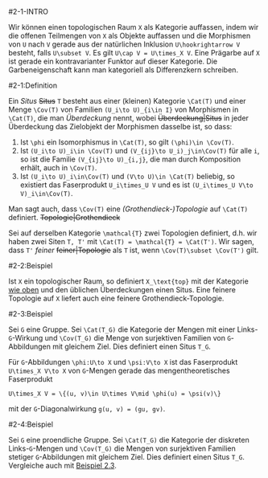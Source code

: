 #2-1-INTRO

Wir können einen topologischen Raum `X` als Kategorie auffassen, indem wir die offenen Teilmengen von `X` als Objekte auffassen und die Morphismen von `U` nach `V` gerade aus der natürlichen Inklusion `U\hookrightarrow V` besteht, falls `U\subset V`. Es gilt `U\cap V = U\times_X V`. Eine Prägarbe auf `X` ist gerade ein kontravarianter Funktor auf dieser Kategorie. Die Garbeneigenschaft kann man kategoriell als Differenzkern schreiben.

#2-1:Definition

Ein *Situs* ~~Situs~~ `T` besteht aus einer (kleinen) Kategorie `\Cat(T)` und einer Menge `\Cov(T)` von Familien `(U_i\to U)_{i\in I}` von Morphismen in `\Cat(T)`, die man *Überdeckung* nennt, wobei ~~Überdeckung|Situs~~ in jeder Überdeckung das Zielobjekt der Morphismen dasselbe ist, so dass:

1. Ist `\phi` ein Isomorphismus in `\Cat(T)`, so gilt `(\phi)\in \Cov(T)`.
2. Ist `(U_i\to U)_i\in \Cov(T)` und `(V_{ij}\to U_i)_j\in\Cov(T)` für alle `i`, so ist die Familie `(V_{ij}\to U)_{i,j}`, die man durch Komposition erhält, auch in `\Cov(T)`.
3. Ist `(U_i\to U)_i\in\Cov(T)` und `(V\to U)\in \Cat(T)` beliebig, so existiert das Faserprodukt `U_i\times_U V` und es ist `(U_i\times_U V\to V)_i\in\Cov(T)`.

Man sagt auch, dass `\Cov(T)` eine *(Grothendieck-)Topologie* auf `\Cat(T)` definiert. ~~Topologie|Grothendieck~~

Sei auf derselben Kategorie `\mathcal{T}` zwei Topologien definiert, d.h. wir haben zwei Siten `T, T'` mit `\Cat(T) = \mathcal{T} = \Cat(T')`. Wir sagen, dass `T'` *feiner* ~~feiner|Topologie~~ als `T` ist, wenn `\Cov(T)\subset \Cov(T')` gilt.

#2-2:Beispiel

Ist `X` ein topologischer Raum, so definiert `X_\text{top}` mit der Kategorie [wie oben](#2-1-INTRO) und den üblichen Überdeckungen einen Situs. Eine feinere Topologie auf `X` liefert auch eine feinere Grothendieck-Topologie.

#2-3:Beispiel

Sei `G` eine Gruppe. Sei `\Cat(T_G)` die Kategorie der Mengen mit einer Links-`G`-Wirkung und `\Cov(T_G)` die Menge von surjektiven Familien von `G`-Abbildungen mit gleichem Ziel. Dies definiert einen Situs `T_G`.

Für `G`-Abbildungen `\phi:U\to X` und `\psi:V\to X` ist das Faserprodukt `U\times_X V\to X` von `G`-Mengen gerade das mengentheoretisches Faserprodukt

    U\times_X V = \{(u, v)\in U\times V\mid \phi(u) = \psi(v)\}

mit der `G`-Diagonalwirkung `g(u, v) = (gu, gv)`.

#2-4:Beispiel

Sei `G` eine proendliche Gruppe. Sei `\Cat(T_G)` die Kategorie der diskreten Links-`G`-Mengen und `\Cov(T_G)` die Mengen von surjektiven Familien stetiger `G`-Abbildungen mit gleichem Ziel. Dies definiert einen Situs `T_G`. Vergleiche auch mit [Beispiel 2.3](#2-3).
